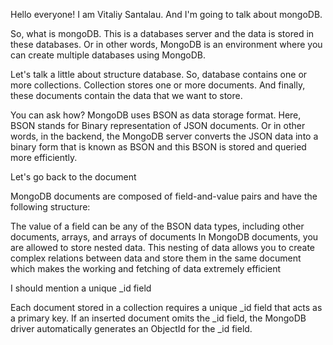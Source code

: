 Hello everyone!
I am Vitaliy Santalau. And I'm going to talk about mongoDB.

So, what is mongoDB.
This is a databases server and the data is stored in these databases. 
Or in other words, MongoDB is an environment where you can create multiple databases using MongoDB.

Let's talk a little about structure database.
So, database contains one or more collections.
Collection stores one or more documents.
And finally, these documents contain the data that we want to store.

You can ask how?
MongoDB uses BSON as data storage format.
Here, BSON stands for Binary representation of JSON documents. Or in other words, in the backend, the MongoDB server converts the JSON data into a binary form that is known as BSON and this BSON is stored and queried more efficiently.

Let's go back to the document

MongoDB documents are composed of field-and-value pairs and have the following structure:

The value of a field can be any of the BSON data types, including other documents, arrays, and arrays of documents
In MongoDB documents, you are allowed to store nested data. This nesting of data allows you to create complex relations between data and store them in the same document which makes the working and fetching of data extremely efficient

I should mention a unique _id field

Each document stored in a collection requires a unique _id field that acts as a primary key. If an inserted document omits the _id field, the MongoDB driver automatically generates an ObjectId for the _id field.
